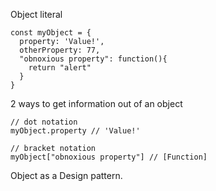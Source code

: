 Object literal
```
const myObject = {
  property: 'Value!',
  otherProperty: 77,
  "obnoxious property": function(){
    return "alert"
  }
}
```

2 ways to get information out of an object
```
// dot notation
myObject.property // 'Value!'

// bracket notation
myObject["obnoxious property"] // [Function]

```

Object as a Design pattern.
